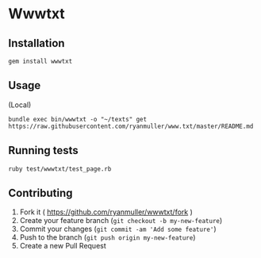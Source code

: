 # Wwwtxt

## Installation

```
gem install wwwtxt
```

## Usage

(Local)

```
bundle exec bin/wwwtxt -o "~/texts" get https://raw.githubusercontent.com/ryanmuller/www.txt/master/README.md
```

## Running tests

```
ruby test/wwwtxt/test_page.rb
```

## Contributing

1. Fork it ( https://github.com/ryanmuller/wwwtxt/fork )
2. Create your feature branch (`git checkout -b my-new-feature`)
3. Commit your changes (`git commit -am 'Add some feature'`)
4. Push to the branch (`git push origin my-new-feature`)
5. Create a new Pull Request
